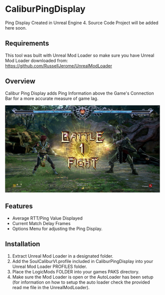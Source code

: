 # CaliburPingDisplay
Ping Display Created in Unreal Engine 4.
Source Code Project will be added here soon.

## Requirements
This tool was built with Unreal Mod Loader so make sure you have Unreal Mod Loader downloaded from: https://github.com/RussellJerome/UnrealModLoader

## Overview
Calibur Ping Display adds Ping Information above the Game's Connection Bar for a more accurate measure of game lag.

![](Images/Image01.jpg)

## Features
- Average RTT/Ping Value Displayed
- Current Match Delay Frames
- Options Menu for adjusting the Ping Display.

## Installation
1. Extract Unreal Mod Loader in a designated folder.
2. Add the SoulCaliburVI.profile included in CaliburPingDisplay into your Unreal Mod Loader PROFILES folder.
3. Place the LogicMods FOLDER into your games PAKS directory. 
4. Make sure the Mod Loader is open or the AutoLoader has been setup (for information on how to setup the auto loader check the provided read me file in the UnrealModLoader).

